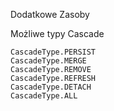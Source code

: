 Dodatkowe Zasoby

Możliwe typy Cascade

    CascadeType.PERSIST
    CascadeType.MERGE 
    CascadeType.REMOVE 
    CascadeType.REFRESH 
    CascadeType.DETACH 
    CascadeType.ALL

